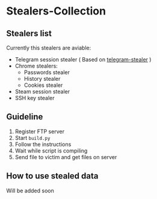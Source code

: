 # Stealers-Collection

## Stealers list
Currently this stealers are aviable:
- Telegram session stealer ( Based on [telegram-stealer](https://github.com/Ghost-Bear/telegram-stealer) )
- Chrome stealers:
  - Passwords stealer
  - History stealer
  - Cookies stealer
- Steam session stealer
- SSH key stealer

## Guideline
1. Register FTP server
2. Start `build.py`
3. Follow the instructions
4. Wait while script is compiling
5. Send file to victim and get files on server

## How to use stealed data
Will be added soon

